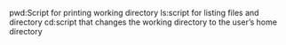 pwd:Script for printing working directory
ls:script for listing files and directory
cd:script that changes the working directory to the user’s home directory

